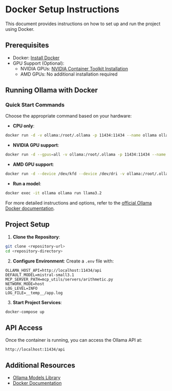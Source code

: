 # Docker Setup Instructions

This document provides instructions on how to set up and run the project using Docker.

## Prerequisites

- Docker: [Install Docker](https://docs.docker.com/get-docker/)
- GPU Support (Optional):
  - NVIDIA GPUs: [NVIDIA Container Toolkit Installation](https://docs.nvidia.com/datacenter/cloud-native/container-toolkit/latest/install-guide.html)
  - AMD GPUs: No additional installation required

## Running Ollama with Docker

### Quick Start Commands

Choose the appropriate command based on your hardware:

* **CPU only**:
```bash
docker run -d -v ollama:/root/.ollama -p 11434:11434 --name ollama ollama/ollama
```

* **NVIDIA GPU support**:
```bash
docker run -d --gpus=all -v ollama:/root/.ollama -p 11434:11434 --name ollama ollama/ollama
```

* **AMD GPU support**:
```bash
docker run -d --device /dev/kfd --device /dev/dri -v ollama:/root/.ollama -p 11434:11434 --name ollama ollama/ollama:rocm
```

* **Run a model**:
```bash
docker exec -it ollama ollama run llama3.2
```

For more detailed instructions and options, refer to the [official Ollama Docker documentation](https://github.com/ollama/ollama/blob/main/docs/docker.md).

## Project Setup

1. **Clone the Repository**:
```bash
git clone <repository-url>
cd <repository-directory>
```

2. **Configure Environment**:
Create a `.env` file with:
```properties
OLLAMA_HOST_API=http://localhost:11434/api
DEFAULT_MODEL=mistral-small3.1
MCP_SERVER_PATH=mcp_utils/servers/arithmetic.py
NETWORK_MODE=host
LOG_LEVEL=INFO
LOG_FILE=__temp__/app.log
```

3. **Start Project Services**:
```bash
docker-compose up
```

## API Access

Once the container is running, you can access the Ollama API at:
```
http://localhost:11434/api
```

## Additional Resources

- [Ollama Models Library](https://ollama.com/library)
- [Docker Documentation](https://docs.docker.com/)